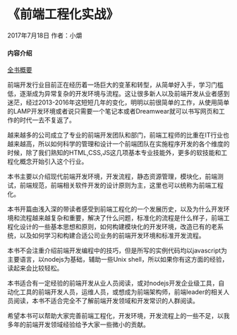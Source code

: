# 《前端工程化实战》

2017年7月18日 作者：小爝

#### 内容介绍

[全书概要](#)

前端开发行业目前正在经历着一场巨大的变革和转型，从简单好入手，学习门槛低，逐渐成为异常复杂的开发环境与流程。这让很多新人以及前端开发从业者感到迷茫，经过2013-2016年这短短几年的变化，明明以前很简单的工作，从使用简单的LAMP开发环境或者说只需要一个笔记本或者Dreamwear就可以书写网页和工作的时代一去不复返了。

越来越多的公司成立了专业的前端开发团队和部门，前端工程师的比重在IT行业也越来越高，所以如何科学的管理和设计一个前端团队在实施程序开发的各个维度的时候，除了我们熟知的HTML,CSS,JS这几项基本专业技能外，更多的软技能和工程化概念开始引入这个行业。

本书主要以介绍现代前端开发环境，开发流程，静态资源管理，模块化，前端测试，前端规范，前端相关软件开发的设计原则为主，这里也可以统称为前端工程化。

本书开篇由浅入深的带读者感受到前端工程化的一个发展历史，以及为什么开发环境和流程越来越复杂和重要，解决了什么问题，标准化的流程是什么样子，前端工程化设计的一些基本思想和原则，如何构建模块化的开发环境，改造已有的老系统，以及如何学习和构建合适公司业务的前端开发环境和标准开发流程。

本书不会注重介绍前端开发编程中的技巧，但是所写的实例代码均以javascript为主要语言，以nodejs为基础，辅助一些Unix shell，所以如果你有这方面的经验，读起来会比较轻松。

本书适合有一定经验的前端开发从业人员阅读，或对nodejs开发企业级工具，自动化工具的前端开发人员，运维人员，或想成为前端架构师，前端leader的相关人员阅读，本书不适合完全不了解前端开发领域和开发常识的人群阅读。

希望本书可以帮助大家完善前端工程化，开发环境，开发流程上的一些不足，以我多年的前端开发领域经验给予大家一些微小的贡献。



